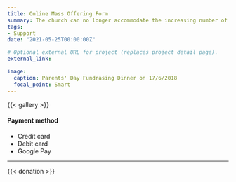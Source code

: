 ```yaml
---
title: Online Mass Offering Form
summary: The church can no longer accommodate the increasing number of church members. Many church members can only participate outside of the church on Sunday Mass, therefore we need your kind support of fund-raising to help build a new church.
tags:
- Support
date: "2021-05-25T00:00:00Z"

# Optional external URL for project (replaces project detail page).
external_link:

image:
  caption: Parents' Day Fundrasing Dinner on 17/6/2018
  focal_point: Smart
---
```


{{< gallery >}}

#### Payment method
* Credit card
* Debit card
* Google Pay

---

{{< donation >}}
